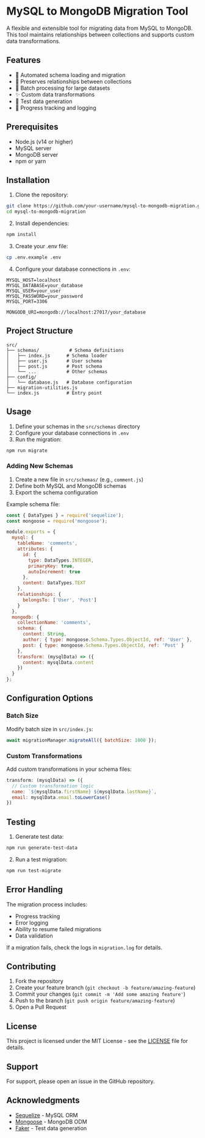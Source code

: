 # MySQL to MongoDB Migration Tool

A flexible and extensible tool for migrating data from MySQL to MongoDB. This tool maintains relationships between collections and supports custom data transformations.

## Features

- 🔄 Automated schema loading and migration
- 🔗 Preserves relationships between collections
- 🚀 Batch processing for large datasets
- ✨ Custom data transformations
- 🧪 Test data generation
- 📝 Progress tracking and logging

## Prerequisites

- Node.js (v14 or higher)
- MySQL server
- MongoDB server
- npm or yarn

## Installation

1. Clone the repository:
```bash
git clone https://github.com/your-username/mysql-to-mongodb-migration.git
cd mysql-to-mongodb-migration
```

2. Install dependencies:
```bash
npm install
```

3. Create your .env file:
```bash
cp .env.example .env
```

4. Configure your database connections in `.env`:
```env
MYSQL_HOST=localhost
MYSQL_DATABASE=your_database
MYSQL_USER=your_user
MYSQL_PASSWORD=your_password
MYSQL_PORT=3306

MONGODB_URI=mongodb://localhost:27017/your_database
```

## Project Structure

```
src/
├── schemas/           # Schema definitions
│   ├── index.js      # Schema loader
│   ├── user.js       # User schema
│   ├── post.js       # Post schema
│   └── ...           # Other schemas
├── config/
│   └── database.js   # Database configuration
├── migration-utilities.js
└── index.js          # Entry point
```

## Usage

1. Define your schemas in the `src/schemas` directory
2. Configure your database connections in `.env`
3. Run the migration:

```bash
npm run migrate
```

### Adding New Schemas

1. Create a new file in `src/schemas/` (e.g., `comment.js`)
2. Define both MySQL and MongoDB schemas
3. Export the schema configuration

Example schema file:
```javascript
const { DataTypes } = require('sequelize');
const mongoose = require('mongoose');

module.exports = {
  mysql: {
    tableName: 'comments',
    attributes: {
      id: {
        type: DataTypes.INTEGER,
        primaryKey: true,
        autoIncrement: true
      },
      content: DataTypes.TEXT
    },
    relationships: {
      belongsTo: ['User', 'Post']
    }
  },
  mongodb: {
    collectionName: 'comments',
    schema: {
      content: String,
      author: { type: mongoose.Schema.Types.ObjectId, ref: 'User' },
      post: { type: mongoose.Schema.Types.ObjectId, ref: 'Post' }
    },
    transform: (mysqlData) => ({
      content: mysqlData.content
    })
  }
};
```

## Configuration Options

### Batch Size
Modify batch size in `src/index.js`:
```javascript
await migrationManager.migrateAll({ batchSize: 1000 });
```

### Custom Transformations
Add custom transformations in your schema files:
```javascript
transform: (mysqlData) => ({
  // Custom transformation logic
  name: `${mysqlData.firstName} ${mysqlData.lastName}`,
  email: mysqlData.email.toLowerCase()
})
```

## Testing

1. Generate test data:
```bash
npm run generate-test-data
```

2. Run a test migration:
```bash
npm run test-migrate
```

## Error Handling

The migration process includes:
- Progress tracking
- Error logging
- Ability to resume failed migrations
- Data validation

If a migration fails, check the logs in `migration.log` for details.

## Contributing

1. Fork the repository
2. Create your feature branch (`git checkout -b feature/amazing-feature`)
3. Commit your changes (`git commit -m 'Add some amazing feature'`)
4. Push to the branch (`git push origin feature/amazing-feature`)
5. Open a Pull Request

## License

This project is licensed under the MIT License - see the [LICENSE](LICENSE) file for details.

## Support

For support, please open an issue in the GitHub repository.

## Acknowledgments

- [Sequelize](https://sequelize.org/) - MySQL ORM
- [Mongoose](https://mongoosejs.com/) - MongoDB ODM
- [Faker](https://fakerjs.dev/) - Test data generation
